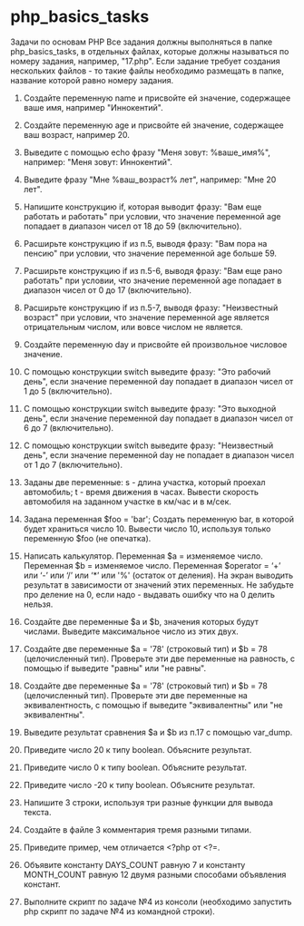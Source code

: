 # php_basics_tasks
Задачи по основам PHP
Все задания должны выполняться в папке php_basics_tasks, в отдельных файлах, которые должны называться по номеру задания, например, "17.php".
Если задание требует создания нескольких файлов - то такие файлы необходимо размещать в папке, название которой равно номеру задания.

1. Создайте переменную name и присвойте ей значение, содержащее ваше имя, например "Иннокентий".

2. Создайте переменную age и присвойте ей значение, содержащее ваш возраст, например 20.

3. Выведите с помощью echo фразу "Меня зовут: %ваше_имя%", например: "Меня зовут: Иннокентий".

4. Выведите фразу "Мне %ваш_возраст% лет", например: "Мне 20 лет".

5. Напишите конструкцию if, которая выводит фразу: "Вам еще работать и работать" при условии, что значение переменной age попадает в диапазон чисел от 18 до 59 (включительно).

6. Расширьте конструкцию if из п.5, выводя фразу: "Вам пора на пенсию" при условии, что значение переменной age больше 59.

7. Расширьте конструкцию if из п.5-6, выводя фразу: "Вам еще рано работать" при условии, что значение переменной age попадает в диапазон чисел от 0 до 17 (включительно).

8. Расширьте конструкцию if из п.5-7, выводя фразу: "Неизвестный возраст" при условии, что значение переменной age является отрицательным числом, или вовсе числом не является.

9. Создайте переменную day и присвойте ей произвольное числовое значение.

10. С помощью конструкции switch выведите фразу: "Это рабочий день", если значение переменной day попадает в диапазон чисел от 1 до 5 (включительно).

11. С помощью конструкции switch выведите фразу: "Это выходной день", если значение переменной day попадает в диапазон чисел от 6 до 7 (включительно).

12. С помощью конструкции switch выведите фразу: "Неизвестный день", если значение переменной day не попадает в диапазон чисел от 1 до 7 (включительно).

13. Заданы две переменные: s - длина участка, который проехал автомобиль; t - время движения в часах. Вывести скорость автомобиля на заданном участке в км/час и в м/сек.

14. Задана переменная $foo = 'bar'; Создать переменную bar, в которой будет храниться число 10. Вывести число 10, используя только переменную $foo (не опечатка).

15. Написать калькулятор. Переменная $a = изменяемое число. Переменная $b = изменяемое число. Переменная $operator = ‘+’ или ‘-’ или ‘/’ или ‘*’ или '%' (остаток от деления). На экран выводить результат в зависимости от значений этих переменных. Не забудьте про деление на 0, если надо - выдавать ошибку что на 0 делить нельзя.

16. Создайте две переменные $a и $b, значения которых будут числами. Выведите максимальное число из этих двух.

17. Создайте две переменные $a = '78' (строковый тип) и $b = 78 (целочисленный тип). Проверьте эти две переменные на равность, с помощью if выведите "равны" или "не равны".

18. Создайте две переменные $a = '78' (строковый тип) и $b = 78 (целочисленный тип). Проверьте эти две переменные на эквивалентность, с помощью if выведите "эквивалентны" или "не эквивалентны".

19. Выведите результат сравнения $a и $b из п.17 с помощью var_dump.

20. Приведите число 20 к типу boolean. Объясните результат.

21. Приведите число 0 к типу boolean. Объясните результат.

22. Приведите число -20 к типу boolean. Объясните результат.

23. Напишите 3 строки, используя три разные функции для вывода текста.

24. Создайте в файле 3 комментария тремя разными типами.

25. Приведите пример, чем отличается <?php от <?=.

26. Объявите константу DAYS_COUNT равную 7 и константу MONTH_COUNT равную 12 двумя разными способами объявления констант.

27. Выполните скрипт по задаче №4 из консоли (необходимо запустить php скрипт по задаче №4 из командной строки).
